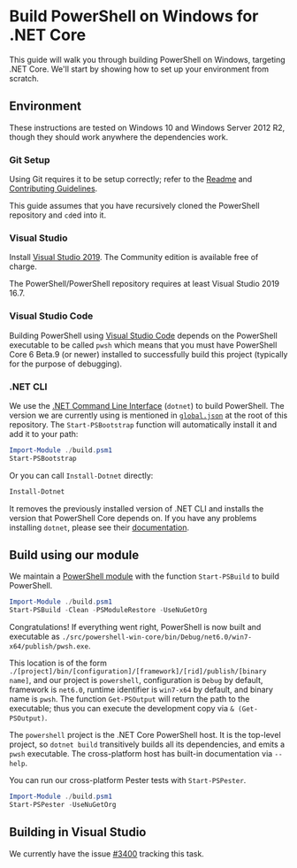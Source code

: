 # Build PowerShell on Windows for .NET Core

This guide will walk you through building PowerShell on Windows, targeting .NET Core.
We'll start by showing how to set up your environment from scratch.

## Environment

These instructions are tested on Windows 10 and Windows Server 2012
R2, though they should work anywhere the dependencies work.

### Git Setup

Using Git requires it to be setup correctly; refer to the
[Readme](../../README.md) and
[Contributing Guidelines](../../.github/CONTRIBUTING.md).

This guide assumes that you have recursively cloned the PowerShell repository and `cd`ed into it.

### Visual Studio

Install [Visual Studio 2019](https://visualstudio.microsoft.com/downloads/). The Community edition is available free of charge.

The PowerShell/PowerShell repository requires at least Visual Studio 2019 16.7.

### Visual Studio Code

Building PowerShell using [Visual Studio Code](https://code.visualstudio.com/) depends on the PowerShell executable to be called `pwsh` which means
that you must have PowerShell Core 6 Beta.9 (or newer) installed to successfully build this project (typically for the purpose of debugging).

### .NET CLI

We use the [.NET Command Line Interface][dotnet-cli] (`dotnet`) to build PowerShell.
The version we are currently using is mentioned in [`global.json`](../../global.json#L3) at the root of this repository.
The `Start-PSBootstrap` function will automatically install it and add it to your path:

```powershell
Import-Module ./build.psm1
Start-PSBootstrap
```

Or you can call `Install-Dotnet` directly:

```powershell
Install-Dotnet
```

It removes the previously installed version of .NET CLI and installs the version that PowerShell Core depends on.
If you have any problems installing `dotnet`, please see their [documentation][cli-docs].

[dotnet-cli]: https://learn.microsoft.com/dotnet/core/tools/
[cli-docs]: https://www.microsoft.com/net/core#windowscmd

## Build using our module

We maintain a [PowerShell module](../../build.psm1) with the function `Start-PSBuild` to build PowerShell.

```powershell
Import-Module ./build.psm1
Start-PSBuild -Clean -PSModuleRestore -UseNuGetOrg
```

Congratulations! If everything went right, PowerShell is now built and executable as `./src/powershell-win-core/bin/Debug/net6.0/win7-x64/publish/pwsh.exe`.

This location is of the form `./[project]/bin/[configuration]/[framework]/[rid]/publish/[binary name]`,
and our project is `powershell`, configuration is `Debug` by default,
framework is `net6.0`, runtime identifier is `win7-x64` by default,
and binary name is `pwsh`.
The function `Get-PSOutput` will return the path to the executable;
thus you can execute the development copy via `& (Get-PSOutput)`.

The `powershell` project is the .NET Core PowerShell host.
It is the top-level project, so `dotnet build` transitively builds all its dependencies,
and emits a `pwsh` executable.
The cross-platform host has built-in documentation via `--help`.

You can run our cross-platform Pester tests with `Start-PSPester`.

```powershell
Import-Module ./build.psm1
Start-PSPester -UseNuGetOrg
```

## Building in Visual Studio

We currently have the issue [#3400](https://github.com/PowerShell/PowerShell/issues/3400) tracking this task.
